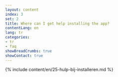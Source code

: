 ```yaml
---
layout: content
index: 3
set: 2
title: Where can I get help installing the app?
contentLang: en
lang: tr
categories:
- tr
- faq
showBreadCrumbs: true
showContact: true
---
```

{% include content/en/25-hulp-bij-installeren.md %}
